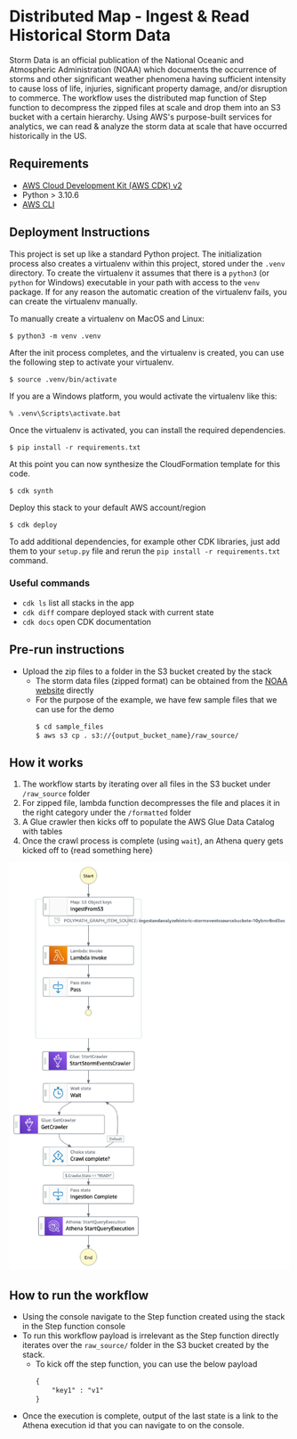 
# Distributed Map - Ingest & Read Historical Storm Data
Storm Data is an official publication of the National Oceanic and Atmospheric Administration (NOAA) which documents the occurrence of storms and other significant weather phenomena having sufficient intensity to cause loss of life, injuries, 
significant property damage, and/or disruption to commerce. The workflow uses the distributed map function of Step function to decompress the zipped files at scale and drop them into an S3 bucket with a certain hierarchy. 
Using AWS's purpose-built services for analytics, we can read & analyze the storm data at scale that have occurred historically in the US.   

## Requirements

- [AWS Cloud Development Kit (AWS CDK) v2](https://docs.aws.amazon.com/cdk/v2/guide/getting_started.html)
- Python > 3.10.6
- [AWS CLI](https://docs.aws.amazon.com/cli/latest/userguide/cli-chap-getting-started.html)


## Deployment Instructions

This project is set up like a standard Python project.  The initialization
process also creates a virtualenv within this project, stored under the `.venv`
directory.  To create the virtualenv it assumes that there is a `python3`
(or `python` for Windows) executable in your path with access to the `venv`
package. If for any reason the automatic creation of the virtualenv fails,
you can create the virtualenv manually.

To manually create a virtualenv on MacOS and Linux:

```
$ python3 -m venv .venv
```

After the init process completes, and the virtualenv is created, you can use the following
step to activate your virtualenv.

```
$ source .venv/bin/activate
```

If you are a Windows platform, you would activate the virtualenv like this:

```
% .venv\Scripts\activate.bat
```

Once the virtualenv is activated, you can install the required dependencies.

```
$ pip install -r requirements.txt
```

At this point you can now synthesize the CloudFormation template for this code.

```
$ cdk synth
```

Deploy this stack to your default AWS account/region

```
$ cdk deploy
```

To add additional dependencies, for example other CDK libraries, just add
them to your `setup.py` file and rerun the `pip install -r requirements.txt`
command.

### Useful commands
 * `cdk ls`          list all stacks in the app
 * `cdk diff`        compare deployed stack with current state
 * `cdk docs`        open CDK documentation


## Pre-run instructions

- Upload the zip files to a folder in the S3 bucket created by the stack
    - The storm data files (zipped format) can be obtained from the [NOAA website](https://www1.ncdc.noaa.gov/pub/data/swdi/stormevents/csvfiles/) directly
    - For the purpose of the example, we have few sample files that we can use for the demo
        ```
        $ cd sample_files
        $ aws s3 cp . s3://{output_bucket_name}/raw_source/
        ``` 

## How it works

1. The workflow starts by iterating over all files in the S3 bucket under `/raw_source` folder
2. For zipped file, lambda function decompresses the file and places it in the right category under the `/formatted` folder
3. A Glue crawler then kicks off to populate the AWS Glue Data Catalog with tables
4. Once the crawl process is complete (using `wait`), an Athena query gets kicked off to {read something here}

![image](./resources/stepfunctions_graph.png)

## How to run the workflow

- Using the console navigate to the Step function created using the stack in the Step function console
- To run this workflow payload is irrelevant as the Step function directly iterates over the `raw_source/` folder in the S3 bucket created by the stack.
    - To kick off the step function, you can use the below payload
        ```
        {
            "key1" : "v1"
        }
        ```
- Once the execution is complete, output of the last state is a link to the Athena execution id that you can navigate to on the console.
<Screen shot here>





